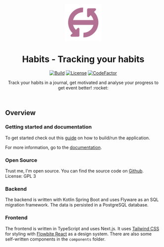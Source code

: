 <p align="center">
    <a href="https://github.com/bfhmea4/mea4_01_habits">
        <img height="120px" src="./assets/habits_logo_original.png" />
    </a>
    <h1 align="center">
        Habits - Tracking your habits
    </h1>
</p>

<p align="center">
  <a href="https://github.com/bfhmea4/mea4_01_habits/issues"><img
    src="https://img.shields.io/github/issues/bfhmea4/mea4_01_habits"
    alt="Build"
  /></a>
  <a href="https://github.com/bfhmea4/mea4_01_habits"><img
    src="https://img.shields.io/github/license/bfhmea4/mea4_01_habits"
    alt="License"
  /></a>
  <a href="https://www.codefactor.io/repository/github/bfhmea4/mea4_01_habits"><img src="https://www.codefactor.io/repository/github/bfhmea4/mea4_01_habits/badge" alt="CodeFactor" /></a>
</p>

<p align="center">
  Track your habits in a journal, get motivated and analyse your progress to get event better! :rocket:
</p>

<br>

## Overview
### Getting started and documentation

To get started check out this [guide](https://bfhmea4.github.io/mea4_01_habits/getting-started/) on how to build/run the application.

For more information, go to the [documentation](https://bfhmea4.github.io/mea4_01_habits/).

### Open Source

Trust me, I'm open source.
You can find the source code on [Github](https://github.com/bfhmea4/mea4_01_habits).
License: GPL 3

### Backend

The backend is written with Kotlin Spring Boot and uses Flyware as an SQL migration framework.
The data is persisted in a PostgreSQL database. 

### Frontend

The frontend is written in TypeScript and uses Next.js.
It uses [Tailwind CSS](https://tailwindcss.com/) for styling with [Flowbite React](https://flowbite-react.com) as a design system.
There are also some self-written components in the `components` folder.
